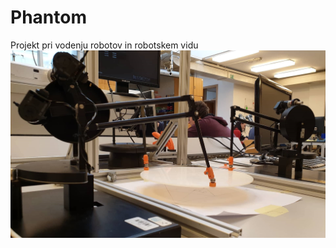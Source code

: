 # Phantom
Projekt pri vodenju robotov in robotskem vidu
![](https://raw.githubusercontent.com/DejanBracun/Phantom/master/53767727_564543234031081_6022808952436162560_n.jpg)
